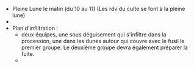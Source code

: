 - Pleine Lune le matin (du 10 au 11) (Les rdv du culte se font à la pleine lune)
-
- Plan d'infiltration :
	- deux équipes, une sous déguisement qui s'infiltre dans la procession, une dans les dunes autour qui couvre avec le fusil le premier groupe. Le deuxième groupe devra également préparer la fuite.
	-